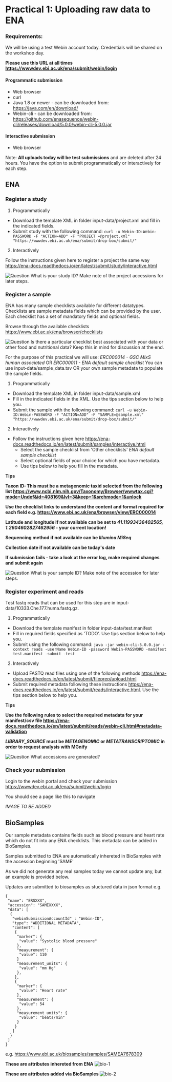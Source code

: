 # Practical 1: Uploading raw data to ENA

### Requirements:

We will be using a test Webin account today. Credentials will be shared on the workshop day. 

**Please use this URL at all times https://wwwdev.ebi.ac.uk/ena/submit/webin/login**

#### Programmatic submission
- Web browser
- curl
- Java 1.8 or newer - can be downloaded from: https://java.com/en/download/
- Webin-cli - can be downloaded from: https://github.com/enasequence/webin-cli/releases/download/5.0.0/webin-cli-5.0.0.jar

#### Interactive submission
- Web browser

Note: **All uploads today will be test submissions** and are deleted after 24 hours. You have the option to submit programmatically or interactively for each step.

## ENA

### Register a study

1. Programmatically
- Download the template XML in folder input-data/project.xml and fill in the indicated fields.
- Submit study with the following command:
```curl -u Webin-ID:Webin-PASSWORD -F "ACTION=ADD" -F "PROJECT =@project.xml" "https://wwwdev.ebi.ac.uk/ena/submit/drop-box/submit/"```

2. Interactively

Follow the instructions given here to register a project the same way https://ena-docs.readthedocs.io/en/latest/submit/study/interactive.html

![Question](images/question.png) What is your study ID? Make note of the project accessions for later steps.

### Register a sample 

ENA has many sample checklists available for different datatypes. Checklists are sample metadata fields which can be provided by the user. Each checklist has a set of mandatory fields and optional fields. 

Browse through the available checklists https://www.ebi.ac.uk/ena/browser/checklists

![Question](images/question.png) Is there a particular checklist best associated with your data or other food and nutritional data? Keep this in mind for discussion at the end.

For the purpose of this practical we will use: *ERC000014 - GSC MIxS human associated* OR *ERC000011 - ENA default sample checklist*
You can use input-data/sample_data.tsv OR your own sample metadata to populate the sample fields.

1. Programmatically
- Download the template XML in folder input-data/sample.xml
- Fill in the indicated fields in the XML. Use the tips section below to help you.
- Submit the sample with the following command:
```curl -u Webin-ID:Webin-PASSWORD -F "ACTION=ADD" -F "SAMPLE=@sample.xml" "https://wwwdev.ebi.ac.uk/ena/submit/drop-box/submit/"```

2. Interactively
- Follow the instructions given here https://ena-docs.readthedocs.io/en/latest/submit/samples/interactive.html
  - Select the sample checklist from 'Other checklists' *ENA default sample checklist*
  - Select optional fields of your choice for which you have metadata.
  - Use tips below to help you fill in the metadata.

**Tips**

**Taxon ID: This must be a metagenomic taxid selected from the following list https://www.ncbi.nlm.nih.gov/Taxonomy/Browser/wwwtax.cgi?mode=Undef&id=408169&lvl=3&keep=1&srchmode=1&unlock**

**Use the checklist links to understand the content and format required for each field e.g. https://www.ebi.ac.uk/ena/browser/view/ERC000014**

**Latitude and longitude if not available can be set to *41.11993436402565, 1.2604602827462956* - your current location!**

**Sequencing method if not available can be *Illumina MiSeq***

**Collection date if not available can be today's date**

**If submission fails - take a look at the error log, make required changes and submit again**

![Question](images/question.png) What is your sample ID? Make note of the accession for later steps.


### Register experiment and reads

Test fastq reads that can be used for this step are in input-data/10333.Che.177.huma.fastq.gz.

1. Programmatically
- Download the template manifest in folder input-data/test.manifest
- Fill in required fields specified as 'TODO'. Use tips section below to help you.
- Submit using the following command:
```java -jar webin-cli-5.0.0.jar -context reads -userName Webin-ID -password Webin-PASSWORD -manifest test.manifest -submit -test```

2. Interactively
- Upload FASTQ read files using one of the following methods https://ena-docs.readthedocs.io/en/latest/submit/fileprep/upload.html
- Submit required metadata following these instructions https://ena-docs.readthedocs.io/en/latest/submit/reads/interactive.html. Use the tips section below to help you.

**Tips**

**Use the following rules to select the required metadata for your manifest/csv file https://ena-docs.readthedocs.io/en/latest/submit/reads/webin-cli.html#metadata-validation**

***LIBRARY_SOURCE* must be *METAGENOMIC* or *METATRANSCRIPTOMIC* in order to request analysis with MGnify**

![Question](images/question.png) What accessions are generated?

### Check your submission

Login to the webin portal and check your submission https://wwwdev.ebi.ac.uk/ena/submit/webin/login

You should see a page like this to navigate

*IMAGE TO BE ADDED*

## BioSamples

Our sample metadata contains fields such as blood pressure and heart rate which do not fit into any ENA checklists. This metadata can be added in BioSamples.

Samples submitted to ENA are automatically inhereted in BioSamples with the accession beginning 'SAME'

As we did not generate any real samples today we cannot update any, but an example is provided below.

Updates are submitted to biosamples as stuctured data in json format e.g. 

```
{
 "name": "ERSXXX",
 "accession": "SAMEXXXX",
 "data": [
  {
   "webinSubmissionAccountId" : "Webin-ID",
   "type": "ADDITIONAL METADATA",
   "content": [
    {
     "marker": {
      "value": "Systolic blood pressure"
     },
     "measurement": {
      "value": 110
     }
     "measurement_units": {
      "value": "mm Hg"
     },     
    },
    {
     "marker": {
      "value": "Heart rate"
     },
     "measurement": {
      "value": 54
     },
     "measurement_units": {
      "value": "beats/min"
     }
    }
   ]
  }
 ]
}
```

e.g. https://www.ebi.ac.uk/biosamples/samples/SAMEA7678309 

**These are attributes inhereted from ENA**
![bio-1](images/biosamples-example-1.png)

**These are attributes added via BioSamples**
![bio-2](images/biosamples-example-2.png)


